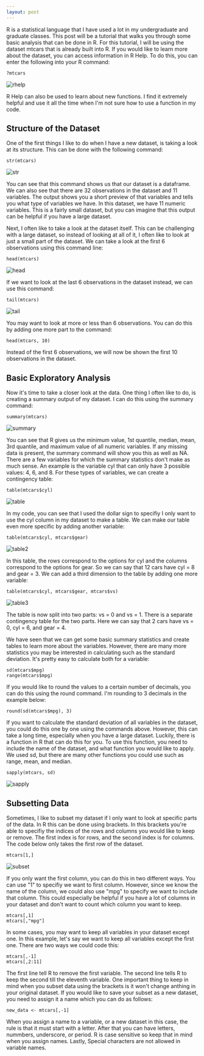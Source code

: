 ```yaml
---
layout: post
---
```


R is a statistical language that I have used a lot in my undergraduate and graduate classes. This post will be a tutorial that walks you through some basic analysis that can be done in R. For this tutorial, I will be using the dataset mtcars that is already built into R. If you would like to learn more about the dataset, you can access information in R Help. To do this, you can enter the following into your R command:

```
?mtcars
```

![rhelp](/img/rhelp.JPG)

R Help can also be used to learn about new functions. I find it extremely helpful and use it all the time when I'm not sure how to use a function in my code.

## Structure of the Dataset
One of the first things I like to do when I have a new dataset, is taking a look at its structure. This can be done with the following command:

```
str(mtcars)
```

![str](/img/str.JPG)

You can see that this command shows us that our dataset is a dataframe. We can also see that there are 32 observations in the dataset and 11 variables. The output shows you a short preview of that variables and tells you what type of variables we have. In this dataset, we have 11 numeric variables. This is a fairly small dataset, but you can imagine that this output can be helpful if you have a large dataset.

Next, I often like to take a look at the dataset itself. This can be challenging with a large dataset, so instead of looking at all of it, I often like to look at just a small part of the dataset. We can take a look at the first 6 observations using this command line:

```
head(mtcars)
```

![head](/img/head.JPG)

If we want to look at the last 6 observations in the dataset instead, we can use this command:

```
tail(mtcars)
```

![tail](/img/tail.JPG)

You may want to look at more or less than 6 observations. You can do this by adding one more part to the command:

```
head(mtcars, 10)
```

Instead of the first 6 observations, we will now be shown the first 10 observations in the dataset.

## Basic Exploratory Analysis
Now it's time to take a closer look at the data. One thing I often like to do, is creating a summary output of my dataset. I can do this using the summary command:

```
summary(mtcars)
```

![summary](/img/summary.JPG)

You can see that R gives us the minimum value, 1st quantile, median, mean, 3rd quantile, and maximum value of all numeric variables. If any missing data is present, the summary command will show you this as well as NA. There are a few variables for which the summary statistics don't make as much sense. An example is the variable cyl that can only have 3 possible values: 4, 6, and 8. For these types of variables, we can create a contingency table:

```
table(mtcars$cyl)
```

![table](/img/table.JPG)

In my code, you can see that I used the dollar sign to specifiy I only want to use the cyl column in my dataset to make a table. We can make our table even more specific by adding another variable:

```
table(mtcars$cyl, mtcars$gear)
```

![table2](/img/table2.JPG)

In this table, the rows correspond to the options for cyl and the columns correspond to the options for gear. So we can say that 12 cars have cyl = 8 and gear = 3. We can add a third dimension to the table by adding one more variable:

```
table(mtcars$cyl, mtcars$gear, mtcars$vs)
```

![table3](/img/table3.JPG)

The table is now split into two parts: vs = 0 and vs = 1. There is a separate contingency table for the two parts. Here we can say that 2 cars have vs = 0, cyl = 6, and gear = 4.

We have seen that we can get some basic summary statistics and create tables to learn more about the variables. However, there are many more statistics you may be interested in calculating such as the standard deviation. It's pretty easy to calculate both for a variable:

```
sd(mtcars$mpg)
range(mtcars$mpg)
```

If you would like to round the values to a certain number of decimals, you can do this using the round command. I'm rounding to 3 decimals in the example below:

```
round(sd(mtcars$mpg), 3)
```

If you want to calculate the standard deviation of all variables in the dataset, you could do this one by one using the commands above. However, this can take a long time, especially when you have a large dataset. Luckily, there is a function in R that can do this for you. To use this function, you need to include the name of the dataset, and what function you would like to apply. We used sd, but there are many other functions you could use such as range, mean, and median.

```
sapply(mtcars, sd)
```

![sapply](/img/sapply.JPG)

## Subsetting Data

Sometimes, I like to subset my dataset if I only want to look at specific parts of the data. In R this can be done using brackets. In this brackets you're able to specifiy the indices of the rows and columns you would like to keep or remove. The first index is for rows, and the second index is for columns. The code below only takes the first row of the dataset.

```
mtcars[1,]
```

![subset](/img/subset.JPG)

If you only want the first column, you can do this in two different ways. You can use "1" to specifiy we want to first column. However, since we know the name of the column, we could also use "mpg" to specify we want to include that column. This could especially be helpful if you have a lot of columns in your dataset and don't want to count which column you want to keep.

```
mtcars[,1]
mtcars[,"mpg"]
```

In some cases, you may want to keep all variables in your dataset except one. In this example, let's say we want to keep all variables except the first one. There are two ways we could code this:

```
mtcars[,-1]
mtcars[,2:11]
```

The first line tell R to remove the first variable. The second line tells R to keep the second till the eleventh variable. One important thing to keep in mind when you subset data using the brackets is it won't change anthing in your original dataset. If you would like to save your subset as a new dataset, you need to assign it a name which you can do as follows:

```
new_data <- mtcars[,-1]
```

When you assign a name to a variable, or a new dataset in this case, the rule is that it must start with a letter. After that you can have letters, nummbers, underscore, or period. R is case sensitive so keep that in mind when you assign names. Lastly, Special characters are not allowed in variable names.
